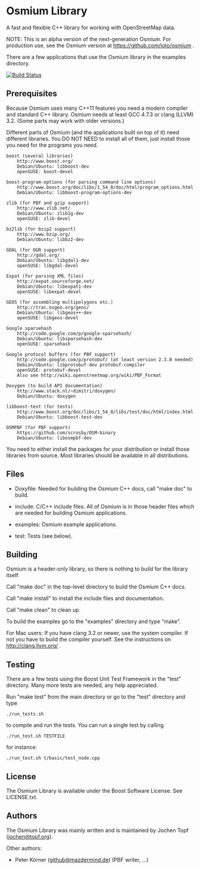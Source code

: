 # Osmium Library

A fast and flexible C++ library for working with OpenStreetMap data.

NOTE: This is an alpha version of the next-generation Osmium. For production
use, see the Osmium version at https://github.com/joto/osmium .

There are a few applications that use the Osmium library in the examples directory.

[![Build Status](https://secure.travis-ci.org/osmcode/libosmium.png)](http://travis-ci.org/osmcode/libosmium)

## Prerequisites

Because Osmium uses many C++11 features you need a modern compiler and standard
C++ library. Osmium needs at least GCC 4.7.3 or clang (LLVM) 3.2. (Some parts may
work with older versions.)

Different parts of Osmium (and the applications built on top of it) need
different libraries. You DO NOT NEED to install all of them, just install those
you need for the programs you need.

    boost (several libraries)
        http://www.boost.org/
        Debian/Ubuntu: libboost-dev
        openSUSE: boost-devel

    boost-program-options (for parsing command line options)
        http://www.boost.org/doc/libs/1_54_0/doc/html/program_options.html
        Debian/Ubuntu: libboost-program-options-dev

    zlib (for PBF and gzip support)
        http://www.zlib.net/
        Debian/Ubuntu: zlib1g-dev
        openSUSE: zlib-devel

    bz2lib (for bzip2 support)
        http://www.bzip.org/
        Debian/Ubuntu: libbz2-dev

    GDAL (for OGR support)
        http://gdal.org/
        Debian/Ubuntu: libgdal1-dev
        openSUSE: libgdal-devel

    Expat (for parsing XML files)
        http://expat.sourceforge.net/
        Debian/Ubuntu: libexpat1-dev
        openSUSE: libexpat-devel

    GEOS (for assembling multipolygons etc.)
        http://trac.osgeo.org/geos/
        Debian/Ubuntu: libgeos++-dev
        openSUSE: libgeos-devel

    Google sparsehash
        http://code.google.com/p/google-sparsehash/
        Debian/Ubuntu: libsparsehash-dev
        openSUSE: sparsehash

    Google protocol buffers (for PBF support)
        http://code.google.com/p/protobuf/ (at least version 2.3.0 needed)
        Debian/Ubuntu: libprotobuf-dev protobuf-compiler
        openSUSE: protobuf-devel
        Also see http://wiki.openstreetmap.org/wiki/PBF_Format

    Doxygen (to build API documentation)
        http://www.stack.nl/~dimitri/doxygen/
        Debian/Ubuntu: doxygen

    libboost-test (for tests)
        http://www.boost.org/doc/libs/1_54_0/libs/test/doc/html/index.html
        Debian/Ubuntu: libboost-test-dev

    OSMPBF (for PBF support)
        https://github.com/scrosby/OSM-binary
        Debian/Ubuntu: libosmpbf-dev

You need to either install the packages for your distribution or install those
libraries from source. Most libraries should be available in all distributions.


## Files

* Doxyfile: Needed for building the Osmium C++ docs, call "make doc" to build.

* include: C/C++ include files. All of Osmium is in those header files which
  are needed for building Osmium applications.

* examples: Osmium example applications.

* test: Tests (see below).


## Building

Osmium is a header-only library, so there is nothing to build for the
library itself.

Call "make doc" in the top-level directory to build the Osmium C++ docs.

Call "make install" to install the include files and documentation.

Call "make clean" to clean up.

To build the examples go to the "examples" directory and type "make".

For Mac users: If you have clang 3.2 or newer, use the system compiler.
If not you have to build the compiler yourself. See the instructions
on http://clang.llvm.org/ .


## Testing

There are a few tests using the Boost Unit Test Framework in the "test"
directory. Many more tests are needed, any help appreciated.

Run "make test" from the main directory or go to the "test" directory and type

    ./run_tests.sh
    
to compile and run the tests. You can run a single test by calling 

    ./run_test.sh TESTFILE

for instance:

    ./run_test.sh t/basic/test_node.cpp


## License

The Osmium Library is available under the Boost Software License. See
LICENSE.txt.


## Authors

The Osmium Library was mainly written and is maintained by Jochen Topf
(jochen@topf.org).

Other authors:
* Peter Körner (github@mazdermind.de) (PBF writer, ...)

